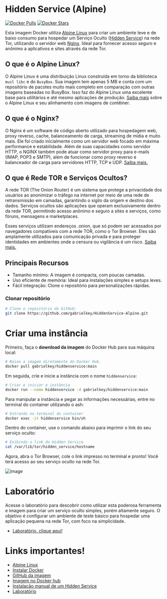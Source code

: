 # Hidden Service (Alpine)

[![Docker Pulls](https://img.shields.io/docker/pulls/gabrielkey/hiddenservice?style=for-the-badge&logo=docker)](https://hub.docker.com/r/gabrielkey/hiddenservice/)
[![Docker Stars](https://img.shields.io/docker/stars/gabrielkey/hiddenservice?style=for-the-badge&logo=docker)](https://hub.docker.com/r/gabrielkey/hiddenservice/)

Esta imagem Docker utiliza [Alpine Linux](https://alpinelinux.org/) para criar um ambiente leve e de baixo consumo para hospedar um Serviço Oculto ([Hidden Service](https://community.torproject.org/onion-services/setup/)) na rede Tor, utilizando o servidor web [Nginx](https://nginx.org/en/docs/). Ideal para fornecer acesso seguro e anônimo a aplicativos e sites através da rede Tor.

## O que é o Alpine Linux?

O Alpine Linux é uma distribuição Linux construída em torno da biblioteca `musl libc` e do `BusyBox`. Sua imagem tem apenas 5 MB e conta com um repositório de pacotes muito mais completo em comparação com outras imagens baseadas no BusyBox. Isso faz do Alpine Linux uma excelente base para utilitários e até mesmo aplicações de produção. [Saiba mais](https://alpinelinux.org/) sobre o Alpine Linux e seu alinhamento com imagens de contêiner.

## O que é o Nginx?

O Nginx é um software de código aberto utilizado para hospedagem web, proxy reverso, cache, balanceamento de carga, streaming de mídia e muito mais. Ele foi criado inicialmente como um servidor web focado em máxima performance e estabilidade. Além de suas capacidades como servidor HTTP, o NGINX também pode atuar como servidor proxy para e-mails (IMAP, POP3 e SMTP), além de funcionar como proxy reverso e balanceador de carga para servidores HTTP, TCP e UDP. [Saiba mais.](https://nginx.org/en/docs/)

## O que é Rede TOR e Serviços Ocultos?
A rede TOR (The Onion Router) é um sistema que protege a privacidade dos usuários ao anonimizar o tráfego na internet por meio de uma rede de retransmissão em camadas, garantindo o sigilo da origem e destino dos dados. Serviços ocultos são aplicações que operam exclusivamente dentro da rede TOR, permitindo acesso anônimo e seguro a sites e serviços, como fóruns, mensagens e marketplaces.

Esses serviços utilizam endereços .onion, que só podem ser acessados por navegadores compatíveis com a rede TOR, como o Tor Browser. Eles são amplamente utilizados para comunicação privada e para proteger identidades em ambientes onde a censura ou vigilância é um risco. [Saiba mais.](https://www.torproject.org/)

## Principais Recursos

- Tamanho mínimo: A imagem é compacta, com poucas camadas.
- Uso eficiente de memória: Ideal para instalações simples e setups leves.
- Fácil integração: Clone o repositório para personalizações rápidas.

### Clonar repositório
```bash
# Clone o repositório do GitHub:
git clone https://github.com/gabrielkey/HiddenService-Alpine.git
```

# Criar uma instância

Primeiro, faça o **download da imagem** do Docker Hub para sua máquina local:

```bash
# Baixe a imagem diretamente do Docker Hub.
docker pull gabrielkey/hiddenservice:main
```

Em seguida, crie e inicie a instância com o nome `hiddenservice`:

```bash
# Criar e iniciar a instância
docker run --name hiddenservice -d gabrielkey/hiddenservice:main
```

Para manipular a instância e pegar as informações necessárias, entre no terminal do container utilizando o ash:

```bash
# Entrando no terminal do container
docker exec -it hiddenservice bin/sh
```

Dentro do container, use o comando abaixo para imprimir o link do seu serviço oculto:

```bash
# Exibindo o link do Hidden Service
cat /var/lib/tor/hidden_service/hostname
```

Agora, abra o Tor Browser, cole o link impresso no terminal e pronto! Você terá acesso ao seu serviço oculto na rede Tor.

![image](https://github.com/user-attachments/assets/7193654f-c180-495f-a55e-900ebd395496)

# Laboratório
Acesse o laboratório para descobrir como utilizar esta poderosa ferramenta e imagem para criar um serviço oculto simples, porém altamente seguro. O objetivo é configurar um ambiente de teste básico para hospedar uma aplicação pequena na rede Tor, com foco na simplicidade.

- [Laboratório, clique aqui!](https://github.com/gabrielkey/Docker-Labs/tree/main/labs/HiddenService)

# Links importantes!
- [Alpine Linux](https://alpinelinux.org/)
- [Instalar Docker](https://docs.docker.com/engine/install/)
- [GitHub da imagem](https://github.com/gabrielkey/HiddenService-Alpine)
- [Imagem no Docker hub](https://hub.docker.com/repository/docker/gabrielkey/hiddenservice/general)
- [Instalação manual de um Hidden Service](https://community.torproject.org/onion-services/setup/)
- [Laboratório](https://github.com/gabrielkey/Docker-Labs/tree/main/labs/HiddenService)
